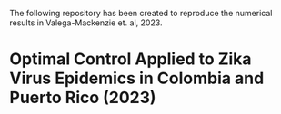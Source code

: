The following repository has been created to reproduce the numerical results in Valega-Mackenzie et. al, 2023. 
# Optimal Control Applied to Zika Virus Epidemics in Colombia and Puerto Rico (2023) 
